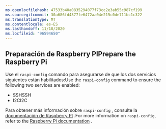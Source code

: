 ```yaml
---
ms.openlocfilehash: 47533b40a0835294077f73cc2e3ab55c987cf199
ms.sourcegitcommit: 30a686fd4377fe6472aa04e215c0de711bc1c322
ms.translationtype: MT
ms.contentlocale: es-ES
ms.lasthandoff: 11/10/2020
ms.locfileid: "96594650"
---
```

## <a name="prepare-the-raspberry-pi"></a><span data-ttu-id="0ba25-101">Preparación de Raspberry PI</span><span class="sxs-lookup"><span data-stu-id="0ba25-101">Prepare the Raspberry Pi</span></span>

<span data-ttu-id="0ba25-102">Use el `raspi-config` comando para asegurarse de que los dos servicios siguientes están habilitados:</span><span class="sxs-lookup"><span data-stu-id="0ba25-102">Use the `raspi-config` command to ensure the following two services are enabled:</span></span>

- <span data-ttu-id="0ba25-103">SSH</span><span class="sxs-lookup"><span data-stu-id="0ba25-103">SSH</span></span>
- <span data-ttu-id="0ba25-104">I2C</span><span class="sxs-lookup"><span data-stu-id="0ba25-104">I2C</span></span>

<span data-ttu-id="0ba25-105">Para obtener más información sobre `raspi-config` , consulte la [documentación de Raspberry PI](https://www.raspberrypi.org/documentation/configuration/raspi-config.md) <span class="docon docon-navigate-external x-hidden-focus"></span> .</span><span class="sxs-lookup"><span data-stu-id="0ba25-105">For more information on `raspi-config`, refer to the [Raspberry Pi documentation](https://www.raspberrypi.org/documentation/configuration/raspi-config.md) <span class="docon docon-navigate-external x-hidden-focus"></span>.</span></span>
